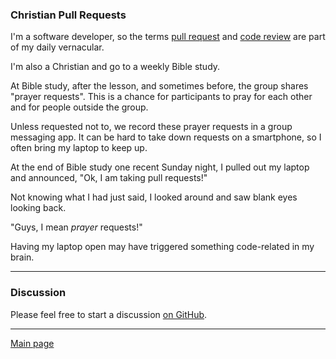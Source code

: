 ### Christian Pull Requests

I'm a software developer, so the terms [pull request](https://opensource.stackexchange.com/a/380) and [code review](https://en.wikipedia.org/wiki/Code_review) are part of my daily vernacular.

I'm also a Christian and go to a weekly Bible study.

At Bible study,  after the lesson, and sometimes before, the group shares "prayer requests". This is a chance for participants to pray for each other and for people outside the group.

Unless requested not to, we record these prayer requests in a group messaging app. It can be hard to take down requests on a smartphone, so I often bring my laptop to keep up.

At the end of Bible study one recent Sunday night, I pulled out my laptop and announced, "Ok, I am taking pull requests!"

Not knowing what I had just said, I looked around and saw blank eyes looking back.

"Guys, I mean _prayer_ requests!"

Having my laptop open may have triggered something code-related in my brain.

***
### Discussion
Please feel free to start a discussion [on GitHub](https://github.com/slater1/blog/issues).

***
[Main page](index.html)
